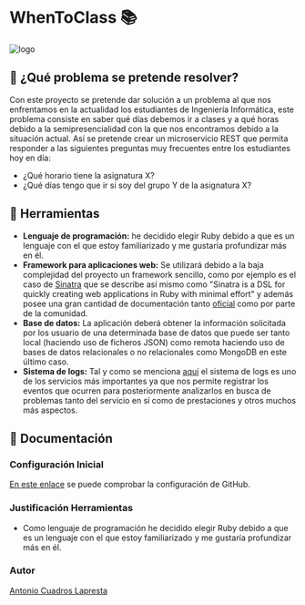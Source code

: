 # WhenToClass :books:

![logo](https://github.com/antoniocuadros/WhenToClass/blob/master/documentos/logo.jpg)

## :notebook: ¿Qué problema se pretende resolver?
Con este proyecto se pretende dar solución a un problema al que nos enfrentamos en la actualidad los estudiantes de Ingeniería Informática, este problema consiste en saber qué días debemos ir a clases y a qué horas debido a la semipresencialidad con la que nos encontramos debido a la situación actual.
Así se pretende crear un microservicio REST que permita responder a las siguientes preguntas muy frecuentes entre los estudiantes hoy en día:
- ¿Qué horario tiene la asignatura X?
- ¿Qué días tengo que ir si soy del grupo Y de la asignatura X?

## :wrench: Herramientas
- **Lenguaje de programación:** he decidido elegir Ruby debido a que es un lenguaje con el que estoy familiarizado y me gustaría profundizar más en él.
- **Framework para aplicaciones web:** Se utilizará debido a la baja complejidad del proyecto un framework sencillo, como por ejemplo es el caso de [Sinatra](http://sinatrarb.com/) que se describe así mismo como "Sinatra is a DSL for quickly creating web applications in Ruby with minimal effort" y además posee una gran cantidad de documentación tanto [oficial](http://sinatrarb.com/documentation.html) como por parte de la comunidad.
- **Base de datos:** La aplicación deberá obtener la información solicitada por los usuario de una determinada base de datos que puede ser tanto local (haciendo uso de ficheros JSON) como remota haciendo uso de bases de datos relacionales o no relacionales como MongoDB en este último caso.
- **Sistema de logs:** Tal y como se menciona [aquí](https://jj.github.io/curso-tdd/temas/servicios.html) el sistema de logs es uno de los servicios más importantes ya que nos permite registrar los eventos que ocurren para posteriormente analizarlos en busca de problemas tanto del servicio en sí como de prestaciones y otros muchos más aspectos.

## :hammer: Documentación
### Configuración Inicial

[En este enlace](https://github.com/antoniocuadros/ejercicios-apuntes-IV/blob/master/Configuraci%C3%B3n%20gitHub/ConfiguracionGit.md) se puede comprobar la configuración de GitHub.

### Justificación Herramientas
- Como lenguaje de programación he decidido elegir Ruby debido a que es un lenguaje con el que estoy familiarizado y me gustaría profundizar más en él.

### Autor
[Antonio Cuadros Lapresta](https://github.com/antoniocuadros)
